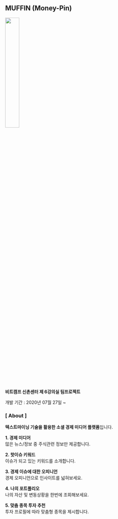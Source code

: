 ## MUFFIN (Money-Pin)

<img src="https://user-images.githubusercontent.com/69235157/89404774-7eeee980-d755-11ea-8e13-f0246dc3097a.png" width="30%"></img>

**비트캠프 신촌센터 제 6강의실 팀프로젝트**

개발 기간 : 2020년 07월 27일  ~ 

### [ About ]

**텍스트마이닝 기술을 활용한 소셜 경제 미디어 플랫폼**입니다.

**1. 경제 미디어** <br>
많은 뉴스/정보 중 주식관련 정보만 제공합니다.

**2. 핫이슈 키워드** <br>
이슈가 되고 있는 키워드를 소개합니다.

**3. 경제 이슈에 대한 오피니언** <br>
경제 오피니언으로 인사이트를 넓혀보세요. 

**4. 나의 포트폴리오** <br>
나의 자산 및 변동상황을 한번에 조회해보세요. 

**5. 맞춤 종목 투자 추천** <br>
투자 프로필에 따라 맞춤형 종목을 제시합니다. 
